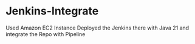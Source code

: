 # Jenkins-Integrate
Used Amazon EC2 Instance Deployed the Jenkins there with Java 21 and integrate the Repo with Pipeline 
